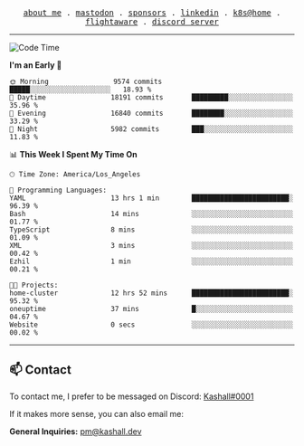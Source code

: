 <p align="center">
  <samp>
    <a href="https://jordanjones.org/">about me</a> .
    <a rel="me" href="https://mastodon.social/@kashall">mastodon</a> .
    <a href="https://github.com/sponsors/kashalls">sponsors</a> .
    <a href="https://linkedin.com/in/jordpjones">linkedin</a> .
    <a href="https://github.com/kashalls/home-cluster">k8s@home</a> .
    <a href="https://flightaware.com/adsb/stats/user/kashalls">flightaware</a> .
    <a href="https://discord.gg/V2WrCfqba9">discord server</a>
  </samp>
</p>

---

<!--START_SECTION:waka-->
![Code Time](http://img.shields.io/badge/Code%20Time-1%2C593%20hrs%2019%20mins-blue)

**I'm an Early 🐤** 

```text
🌞 Morning                9574 commits        █████░░░░░░░░░░░░░░░░░░░░   18.93 % 
🌆 Daytime                18191 commits       █████████░░░░░░░░░░░░░░░░   35.96 % 
🌃 Evening                16840 commits       ████████░░░░░░░░░░░░░░░░░   33.29 % 
🌙 Night                  5982 commits        ███░░░░░░░░░░░░░░░░░░░░░░   11.83 % 
```


📊 **This Week I Spent My Time On** 

```text
🕑︎ Time Zone: America/Los_Angeles

💬 Programming Languages: 
YAML                     13 hrs 1 min        ████████████████████████░   96.39 % 
Bash                     14 mins             ░░░░░░░░░░░░░░░░░░░░░░░░░   01.77 % 
TypeScript               8 mins              ░░░░░░░░░░░░░░░░░░░░░░░░░   01.09 % 
XML                      3 mins              ░░░░░░░░░░░░░░░░░░░░░░░░░   00.42 % 
Ezhil                    1 min               ░░░░░░░░░░░░░░░░░░░░░░░░░   00.21 % 

🐱‍💻 Projects: 
home-cluster             12 hrs 52 mins      ████████████████████████░   95.32 % 
oneuptime                37 mins             █░░░░░░░░░░░░░░░░░░░░░░░░   04.67 % 
Website                  0 secs              ░░░░░░░░░░░░░░░░░░░░░░░░░   00.02 % 
```


<!--END_SECTION:waka-->

---

## 📫 Contact

To contact me, I prefer to be messaged on Discord:  [Kashall#0001](https://discord.com/users/201077739589992448)

If it makes more sense, you can also email me:

**General Inquiries:** pm@kashall.dev  
